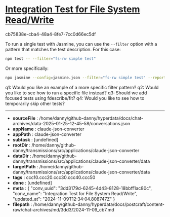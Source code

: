 # [Integration Test for File System Read/Write](https://claude.ai/chat/3dd3179d-6245-4d43-8128-18bbff1ac80c)

cb75838e-cba4-48a4-8fe7-7cc0d66ec5df

 To run a single test with Jasmine, you can use the `--filter` option with a pattern that matches the test description. For this case:

```bash
npm test -- --filter="fs-rw simple test"
```

Or more specifically:

```bash
npx jasmine --config=jasmine.json --filter="fs-rw simple test" --reporter=tests/helpers/reporter.js
```

q1: Would you like an example of a more specific filter pattern?
q2: Would you like to see how to run a specific file instead?
q3: Should we add focused tests using fdescribe/fit?
q4: Would you like to see how to temporarily skip other tests?

---

* **sourceFile** : /home/danny/github-danny/hyperdata/docs/chat-archives/data-2025-01-25-12-45-58/conversations.json
* **appName** : claude-json-converter
* **appPath** : claude-json-converter
* **subtask** : [undefined]
* **rootDir** : /home/danny/github-danny/transmissions/src/applications/claude-json-converter
* **dataDir** : /home/danny/github-danny/transmissions/src/applications/claude-json-converter/data
* **targetPath** : /home/danny/github-danny/transmissions/src/applications/claude-json-converter/data
* **tags** : ccc10.ccc20.ccc30.ccc40.ccc50
* **done** : [undefined]
* **meta** : {
  "conv_uuid": "3dd3179d-6245-4d43-8128-18bbff1ac80c",
  "conv_name": "Integration Test for File System Read/Write",
  "updated_at": "2024-11-09T12:34:04.808747Z"
}
* **filepath** : /home/danny/github-danny/hyperdata/docs/postcraft/content-raw/chat-archives/md/3dd3/2024-11-09_cb7.md